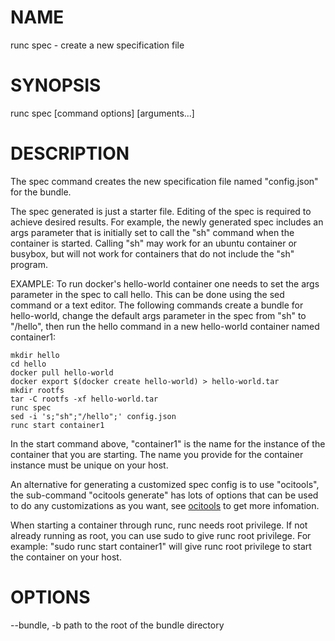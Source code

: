 # NAME
   runc spec - create a new specification file

# SYNOPSIS
   runc spec [command options] [arguments...]

# DESCRIPTION
   The spec command creates the new specification file named "config.json" for
the bundle.

The spec generated is just a starter file. Editing of the spec is required to
achieve desired results. For example, the newly generated spec includes an args
parameter that is initially set to call the "sh" command when the container is
started. Calling "sh" may work for an ubuntu container or busybox, but will not
work for containers that do not include the "sh" program.

EXAMPLE:
  To run docker's hello-world container one needs to set the args parameter
in the spec to call hello. This can be done using the sed command or a text
editor. The following commands create a bundle for hello-world, change the
default args parameter in the spec from "sh" to "/hello", then run the hello
command in a new hello-world container named container1:

    mkdir hello
    cd hello
    docker pull hello-world
    docker export $(docker create hello-world) > hello-world.tar
    mkdir rootfs
    tar -C rootfs -xf hello-world.tar
    runc spec
    sed -i 's;"sh";"/hello";' config.json
    runc start container1

In the start command above, "container1" is the name for the instance of the
container that you are starting. The name you provide for the container instance
must be unique on your host.

An alternative for generating a customized spec config is to use "ocitools", the
sub-command "ocitools generate" has lots of options that can be used to do any
customizations as you want, see [ocitools](https://github.com/opencontainers/ocitools)
to get more infomation.

When starting a container through runc, runc needs root privilege. If not
already running as root, you can use sudo to give runc root privilege. For
example: "sudo runc start container1" will give runc root privilege to start the
container on your host.

# OPTIONS
   --bundle, -b         path to the root of the bundle directory
